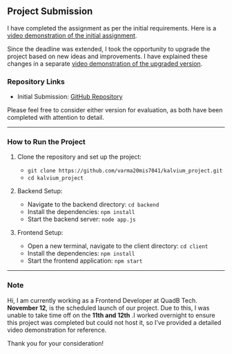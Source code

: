 ## Project Submission

I have completed the assignment as per the initial requirements. Here is a [video demonstration of the initial assignment](https://www.loom.com/share/221ec5fda9814a029e03b84ab2c101f9).

Since the deadline was extended, I took the opportunity to upgrade the project based on new ideas and improvements. I have explained these changes in a separate [video demonstration of the upgraded version](https://www.loom.com/share/d26ab33ae46f49219be9f87be772180d).

### Repository Links

- Initial Submission: [GitHub Repository](https://github.com/varma20mis7041/kalvium_project1)

Please feel free to consider either version for evaluation, as both have been completed with attention to detail.

---

### How to Run the Project

1. Clone the repository and set up the project:
   - `git clone https://github.com/varma20mis7041/kalvium_project.git`
   - `cd kalvium_project`

2. Backend Setup:
   - Navigate to the backend directory: `cd backend`
   - Install the dependencies: `npm install`
   - Start the backend server: `node app.js`

3. Frontend Setup:
   - Open a new terminal, navigate to the client directory: `cd client`
   - Install the dependencies: `npm install`
   - Start the frontend application: `npm start`

---

### Note

Hi, I am currently working as a Frontend Developer at QuadB Tech.  **November 12**, is the scheduled launch of our project. Due to this, I was unable to take time off on the **11th and 12th** .I worked overnight to ensure this project was completed but could not host it, so I’ve provided a detailed video demonstration for reference.

Thank you for your consideration!
